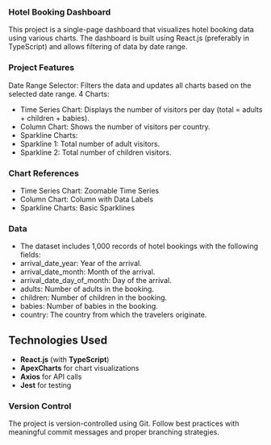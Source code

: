 
### Hotel Booking Dashboard
This project is a single-page dashboard that visualizes hotel booking data using various charts. The dashboard is built using React.js (preferably in TypeScript) and allows filtering of data by date range.

### Project Features
Date Range Selector: Filters the data and updates all charts based on the selected date range.
4 Charts:
- Time Series Chart: Displays the number of visitors per day (total = adults + children + babies).
- Column Chart: Shows the number of visitors per country.
- Sparkline Charts:
- Sparkline 1: Total number of adult visitors.
- Sparkline 2: Total number of children visitors.


### Chart References
- Time Series Chart: Zoomable Time Series
- Column Chart: Column with Data Labels
- Sparkline Charts: Basic Sparklines

### Data
- The dataset includes 1,000 records of hotel bookings with the following fields:
- arrival_date_year: Year of the arrival.
- arrival_date_month: Month of the arrival.
- arrival_date_day_of_month: Day of the arrival.
- adults: Number of adults in the booking.
- children: Number of children in the booking.
- babies: Number of babies in the booking.
- country: The country from which the travelers originate.

## Technologies Used

- **React.js** (with **TypeScript**) 
- **ApexCharts** for chart visualizations
- **Axios** for API calls
- **Jest** for testing


### Version Control
The project is version-controlled using Git. Follow best practices with meaningful commit messages and proper branching strategies.
